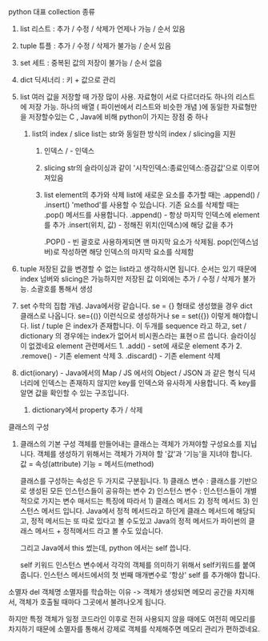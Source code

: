 python 대표 collection 종류
1. list 리스트 : 추가 / 수정 / 삭제가 언제나 가능 / 순서 있음
2. tuple 튜플 : 추가 / 수정 / 삭제가 불가능 / 순서 있음
3. set 세트 : 중복된 값의 저장이 불가능 / 순서 없음
4. dict 딕셔너리 : 키 + 값으로 관리


1. list
    여러 값을 저장할 때 가장 많이 사용. 자료형이 서로 다르더라도 하나의 리스트에 저장 가능. 하나의 배열 ( 파이썬에서 리스트와 비슷한 개념 )에 동일한 자료형만을 저장할수있는 C , Java에 비해 python이 가지는 장점 중 하나
   1) list의 index / slice
    list는 str와 동일한 방식의 index / slicing을 지원
        1. 인덱스 / - 인덱스
        2. slicing
            str의 슬라이싱과 같이 '시작인덱스:종료인덱스:증감값'으로 이루어져있음
        3. list element의 추가와 삭제
            list에 새로운 요소를 추가할 때는 .append() / .insert() 'method'를 사용할 수 있습니다.
            기존 요소를 삭제할 때는 .pop() 메서드를 사용합니다.
            .append() - 항상 마지막 인덱스에 element를 추가
            .insert(위치, 값) - 정해진 위치(인덱스)에 해당 값을 추가

            .POP() - 빈 괄호로 사용하게되면 맨 마지막 요소가 삭제됨. pop(인덱스넘버)로 작성하면 해당 인덱스의 마지막 요소를 삭제함 

2. tuple
    저장된 값을 변경할 수 없는 list라고 생각하시면 됩니다. 순서는 있기 때문에 index 넘버와 slicing은 가능하지만 저장된 값 이외에는 추가 / 수정 / 삭제가 불가능.
    소괄호를 통해서 생성
3. set
    수학의 집합 개념. Java에서랑 같습니다.
    se = {} 형태로 생성했을 경우 dict 클래스로 나옵니다. se={()} 이런식으로 생성하거나 se = set({}) 이렇게 해야합니다.
    list / tuple 은 index가 존재합니다. 이 두개를 sequence 라고 하고, set / dictionary 의 경우에는 index가 없어서 비시퀀스라는 표현ㅇ르 씁니다. 슬라이싱이 없겠네요
        element 관련메서드
            1. .add() - set에 새로운 element 추가
            2. .remove() - 기존 element 삭제
            3. .discard() - 기존 element 삭제

4. dict(ionary) - Java에서의 Map / JS 에서의 Object / JSON 과 같은 형식
    딕셔너리에 인덱스는 존재하지 않지만 key를 인덱스와 유사하게 사용합니다. 즉 key를 알면 값을 확인할 수 있는 구조입니다.
    1. dictionary에서 property 추가 / 삭제
    

클래스의 구성
1. 클래스의 기본 구성
   객체를 만들어내는 클래스는 객체가 가져야할 구성요소를 지닙니다.
    객체를 생성하기 위해서는 객체가 가져야 할 '값'과 '기능'을 지녀야 합니다.
    값 = 속성(attribute)
    기능 = 메서드(method)
    
    클래스를 구성하는 속성은 두 가지로 구분됩니다.
        1) 클래스 변수 : 클래스를 기반으로 생성된 모든 인스턴스들이 공유하는 변수
        2) 인스턴스 변수 : 인스턴스들이 개별적으로 가지는 변수
    매서드는 특징에 따라서
        1) 클래스 메서드
        2) 정적 메서드
        3) 인스턴스 메서드
    입니다. Java에서 정적 메서드라고 하던게 클래스 메서드에 해당되고, 정적 메서드는 또 따로 있다고 볼 수도있고 Java의 정적 메서드가 파이썬의 클래스 메서드 + 정적메서드 라고 볼 수도 있습니다.
    
    그리고 Java에서 this 썼는데, python 에서는 self 씁니다.

    self 키워드
    인스턴스 변수에서 각각의 객체를 의미하기 위해서 self키워드를 붙여줍니다.
    인스턴스 메서드에서의 첫 번째 매개변수로 '항상' self 를 추가해야 합니다.

소멸자 del 객체명
소멸자를 학습하는 이유 -> 객체가 생성되면 메모리 공간을 차지해서, 객체가 호출될 때마다 그곳에서 불려나오게 됩니다.

하지만 특정 객체가 일정 코드라인 이후로 전혀 사용되지 않을 때에도 여전히 메모리를 차지하기 때문에 소멸자를 통해서 강제로 객체를 삭제해주면 메모리 관리가 편하겠네요.

















